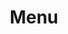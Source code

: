 ---
title: Menu
showInNav: false
meta:
    id: f20f57fa9c3d8bff0902cfb33f350091a3a48d51
    language: en
permalink: /menu/
layout: menuPage
---